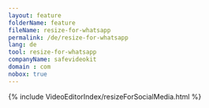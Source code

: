 ```yaml
---
layout: feature
folderName: feature
fileName: resize-for-whatsapp
permalink: /de/resize-for-whatsapp
lang: de
tool: resize-for-whatsapp
companyName: safevideokit
domain : com
nobox: true
---
```


{% include VideoEditorIndex/resizeForSocialMedia.html %}

   